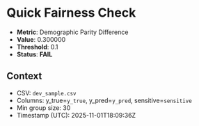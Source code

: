 # Quick Fairness Check

- **Metric**: Demographic Parity Difference
- **Value**: 0.300000
- **Threshold**: 0.1
- **Status**: **FAIL**

## Context
- CSV: `dev_sample.csv`
- Columns: y_true=`y_true`, y_pred=`y_pred`, sensitive=`sensitive`
- Min group size: 30
- Timestamp (UTC): 2025-11-01T18:09:36Z
